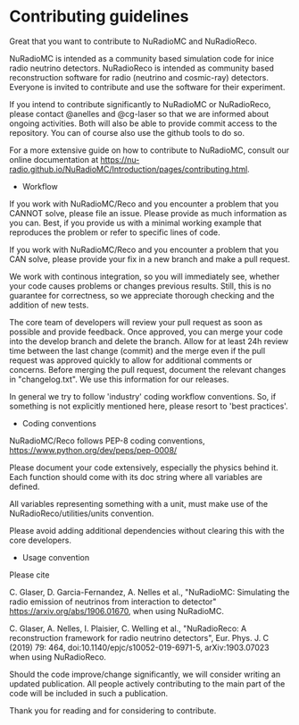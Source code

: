 # Contributing guidelines

Great that you want to contribute to NuRadioMC and NuRadioReco.

NuRadioMC is intended as a community based simulation code for inice radio neutrino detectors. 
NuRadioReco is intended as community based reconstruction software for radio (neutrino and cosmic-ray) detectors.
Everyone is invited to contribute and use the software for their experiment.

If you intend to contribute significantly to NuRadioMC or NuRadioReco, please contact @anelles and @cg-laser so that we
are informed about ongoing activities. Both will also be able to provide commit access to the repository. You can of course also use the github tools to do so. 

For a more extensive guide on how to contribute to NuRadioMC, consult our online documentation at https://nu-radio.github.io/NuRadioMC/Introduction/pages/contributing.html.

* Workflow

If you work with NuRadioMC/Reco and you encounter a problem that you CANNOT solve, please file an issue. 
Please provide as much information as you can. 
Best, if you provide us with a minimal working example that reproduces the problem or refer to specific lines of code. 

If you work with NuRadioMC/Reco and you encounter a problem that you CAN solve, 
please provide your fix in a new branch and make a pull request.

We work with continous integration, so you will immediately see, whether your code causes problems or changes previous results. Still, this is no guarantee for correctness, so we appreciate thorough checking and the addition of new tests.

The core team of developers will review your pull request as soon as possible and provide feedback. 
Once approved, you can merge your code into the develop branch and delete the branch. Allow for at least 24h review time between the last change (commit) and the merge even if the pull request was approved quickly to allow for additional comments or concerns.
Before merging the pull request, document the relevant changes in "changelog.txt". We use this information for our releases. 

In general we try to follow 'industry' coding workflow conventions. So, if something is not explicitly mentioned here, please resort to 'best practices'.

* Coding conventions

NuRadioMC/Reco follows PEP-8 coding conventions, https://www.python.org/dev/peps/pep-0008/

Please document your code extensively, especially the physics behind it. Each function should come with its doc string where all variables are defined. 

All variables representing something with a unit, must make use of the NuRadioReco/utilities/units convention.

Please avoid adding additional dependencies without clearing this with the core developers. 

* Usage convention

Please cite

C. Glaser, D. Garcia-Fernandez, A. Nelles et al., "NuRadioMC: Simulating the radio emission of neutrinos from interaction to detector" https://arxiv.org/abs/1906.01670, when using NuRadioMC.

C. Glaser, A. Nelles, I. Plaisier, C. Welling et al., "NuRadioReco: A reconstruction framework for radio neutrino detectors", Eur. Phys. J. C (2019) 79: 464, doi:10.1140/epjc/s10052-019-6971-5, arXiv:1903.07023
when using NuRadioReco.

Should the code improve/change significantly, we will consider writing an updated publication. All people actively contributing to the main part of the code will be included in such a publication.

Thank you for reading and for considering to contribute.
